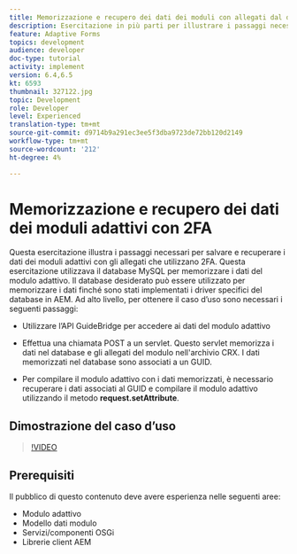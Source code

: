 ```yaml
---
title: Memorizzazione e recupero dei dati dei moduli con allegati dal database MySQL
description: Esercitazione in più parti per illustrare i passaggi necessari per memorizzare e recuperare i dati dei moduli con gli allegati
feature: Adaptive Forms
topics: development
audience: developer
doc-type: tutorial
activity: implement
version: 6.4,6.5
kt: 6593
thumbnail: 327122.jpg
topic: Development
role: Developer
level: Experienced
translation-type: tm+mt
source-git-commit: d9714b9a291ec3ee5f3dba9723de72bb120d2149
workflow-type: tm+mt
source-wordcount: '212'
ht-degree: 4%

---
```



# Memorizzazione e recupero dei dati dei moduli adattivi con 2FA

Questa esercitazione illustra i passaggi necessari per salvare e recuperare i dati dei moduli adattivi con gli allegati che utilizzano 2FA. Questa esercitazione utilizzava il database MySQL per memorizzare i dati del modulo adattivo. Il database desiderato può essere utilizzato per memorizzare i dati finché sono stati implementati i driver specifici del database in AEM. Ad alto livello, per ottenere il caso d’uso sono necessari i seguenti passaggi:

* Utilizzare l’API GuideBridge per accedere ai dati del modulo adattivo

* Effettua una chiamata POST a un servlet. Questo servlet memorizza i dati nel database e gli allegati del modulo nell&#39;archivio CRX. I dati memorizzati nel database sono associati a un GUID.

* Per compilare il modulo adattivo con i dati memorizzati, è necessario recuperare i dati associati al GUID e compilare il modulo adattivo utilizzando il metodo **request.setAttribute**.

## Dimostrazione del caso d’uso

>[!VIDEO](https://video.tv.adobe.com/v/327122?quality=9&learn=on)

## Prerequisiti

Il pubblico di questo contenuto deve avere esperienza nelle seguenti aree:

* Modulo adattivo
* Modello dati modulo
* Servizi/componenti OSGi
* Librerie client AEM
